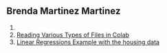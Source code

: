 ## Brenda Martinez Martinez

1. 
2. <a href="https://github.com/Brenda-Martinez-Martinez/CIS-3902-Data-Mining/blob/main/Reading_Files_in_Colab_with_Jupyter_Notebook.ipynb">Reading Various Types of Files in Colab</a><br>
3. <a href="https://github.com/Brenda-Martinez-Martinez/CIS-3902-Data-Mining/blob/main/Linear_Regression_Example_with_the_Housing_Data.ipynb">Linear Regressions Example with the housing data</a><br>

